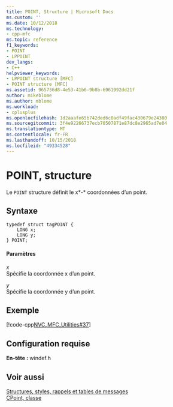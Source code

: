 ```yaml
---
title: POINT, Structure | Microsoft Docs
ms.custom: ''
ms.date: 10/12/2018
ms.technology:
- cpp-mfc
ms.topic: reference
f1_keywords:
- POINT
- LPPOINT
dev_langs:
- C++
helpviewer_keywords:
- LPPOINT structure [MFC]
- POINT structure [MFC]
ms.assetid: 965736d8-4e53-41b6-9b8b-6961992dd21f
author: mikeblome
ms.author: mblome
ms.workload:
- cplusplus
ms.openlocfilehash: 1d2aaafe65b742ded6c0adf49fac430679e24380
ms.sourcegitcommit: 3f4e92266737ecb70507871e87dc8e2965ad7e04
ms.translationtype: MT
ms.contentlocale: fr-FR
ms.lasthandoff: 10/15/2018
ms.locfileid: "49334528"
---
```

# <a name="point-structure"></a>POINT, structure

Le `POINT` structure définit le x*-* coordonnées d’un point.

## <a name="syntax"></a>Syntaxe

```
typedef struct tagPOINT {
    LONG x;
    LONG y;
} POINT;
```

#### <a name="parameters"></a>Paramètres

*x*<br/>
Spécifie la coordonnée x d’un point.

*y*<br/>
Spécifie la coordonnée y d’un point.

## <a name="example"></a>Exemple

[!code-cpp[NVC_MFC_Utilities#37](../../mfc/codesnippet/cpp/point-structure1_1.cpp)]

## <a name="requirements"></a>Configuration requise

**En-tête :** windef.h

## <a name="see-also"></a>Voir aussi

[Structures, styles, rappels et tables de messages](../../mfc/reference/structures-styles-callbacks-and-message-maps.md)<br/>
[CPoint, classe](../../atl-mfc-shared/reference/cpoint-class.md)
